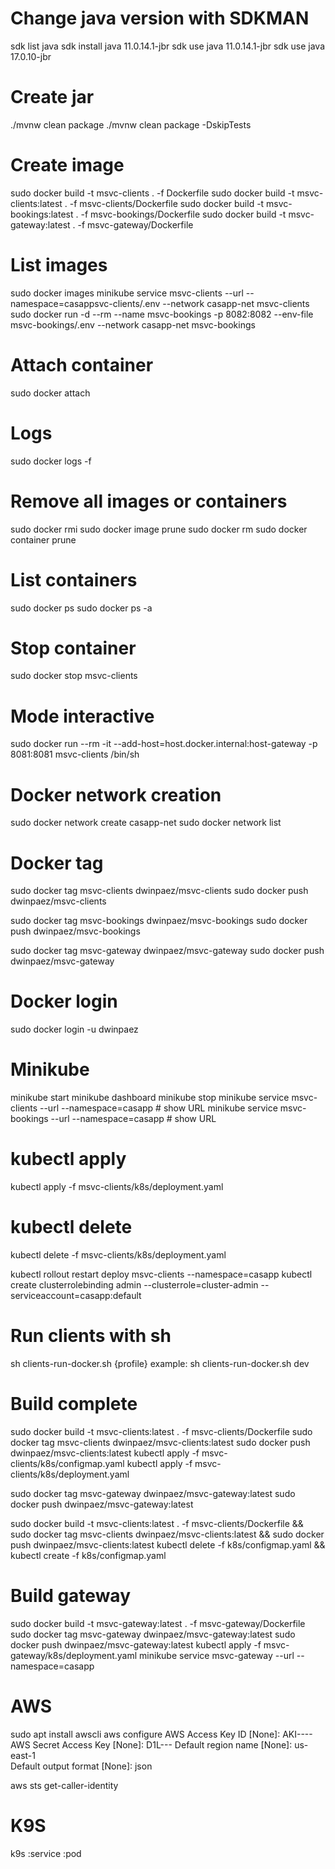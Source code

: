 # Change java version with SDKMAN
sdk list java
sdk install java 11.0.14.1-jbr
sdk use java 11.0.14.1-jbr
sdk use java 17.0.10-jbr

# Create jar
./mvnw clean package
./mvnw clean package -DskipTests

# Create image
sudo docker build -t msvc-clients . -f Dockerfile
sudo docker build -t msvc-clients:latest . -f msvc-clients/Dockerfile
sudo docker build -t msvc-bookings:latest . -f msvc-bookings/Dockerfile
sudo docker build -t msvc-gateway:latest . -f msvc-gateway/Dockerfile

# List images
sudo docker images
minikube service msvc-clients --url --namespace=casappsvc-clients/.env  --network casapp-net msvc-clients
sudo docker run -d --rm --name msvc-bookings -p 8082:8082 --env-file msvc-bookings/.env --network casapp-net msvc-bookings

# Attach container
sudo docker attach <id-container>

# Logs
sudo docker logs -f <id-container>

# Remove all images or containers
sudo docker rmi <id-images>
sudo docker image prune
sudo docker rm <id-container>
sudo docker container prune

# List containers
sudo docker ps
sudo docker ps -a 

# Stop container
sudo docker stop msvc-clients

# Mode interactive
sudo docker run --rm -it --add-host=host.docker.internal:host-gateway -p 8081:8081 msvc-clients /bin/sh

# Docker network creation
sudo docker network create casapp-net
sudo docker network list

# Docker tag
sudo docker tag msvc-clients dwinpaez/msvc-clients
sudo docker push dwinpaez/msvc-clients

sudo docker tag msvc-bookings dwinpaez/msvc-bookings
sudo docker push dwinpaez/msvc-bookings

sudo docker tag msvc-gateway dwinpaez/msvc-gateway
sudo docker push dwinpaez/msvc-gateway

# Docker login
sudo docker login -u dwinpaez

# Minikube
minikube start
minikube dashboard
minikube stop
minikube service msvc-clients --url --namespace=casapp   # show URL
minikube service msvc-bookings --url --namespace=casapp   # show URL

# kubectl apply
kubectl apply -f msvc-clients/k8s/deployment.yaml
# kubectl delete
kubectl delete -f msvc-clients/k8s/deployment.yaml 

kubectl rollout restart deploy msvc-clients --namespace=casapp
kubectl create clusterrolebinding admin --clusterrole=cluster-admin --serviceaccount=casapp:default

# Run clients with sh
sh clients-run-docker.sh {profile} example: sh clients-run-docker.sh dev


# Build complete
sudo docker build -t msvc-clients:latest . -f msvc-clients/Dockerfile
sudo docker tag msvc-clients dwinpaez/msvc-clients:latest
sudo docker push dwinpaez/msvc-clients:latest
kubectl apply -f msvc-clients/k8s/configmap.yaml
kubectl apply -f msvc-clients/k8s/deployment.yaml

sudo docker tag msvc-gateway dwinpaez/msvc-gateway:latest
sudo docker push dwinpaez/msvc-gateway:latest

sudo docker build -t msvc-clients:latest . -f msvc-clients/Dockerfile && sudo docker tag msvc-clients dwinpaez/msvc-clients:latest && sudo docker push dwinpaez/msvc-clients:latest
kubectl delete -f k8s/configmap.yaml && kubectl create -f k8s/configmap.yaml

# Build gateway
sudo docker build -t msvc-gateway:latest . -f msvc-gateway/Dockerfile
sudo docker tag msvc-gateway dwinpaez/msvc-gateway:latest
sudo docker push dwinpaez/msvc-gateway:latest
kubectl apply -f msvc-gateway/k8s/deployment.yaml
minikube service msvc-gateway --url --namespace=casapp

# AWS

sudo apt install awscli
aws configure
    AWS Access Key ID [None]: AKI----
    AWS Secret Access Key [None]: D1L---
    Default region name [None]: us-east-1    
    Default output format [None]: json

aws sts get-caller-identity

# K9S
k9s
:service
:pod

